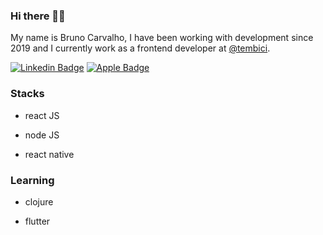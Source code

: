 ### Hi there 🖖🏻

My name is Bruno Carvalho, I have been working with development since 2019 and I currently work as a frontend developer at [@tembici](https://github.com/tembici).

[![Linkedin Badge](https://img.shields.io/badge/-Bruno%20Carvalho-black?style=flat-square&logo=Linkedin&logoColor=white&link=https://www.linkedin.com/in/bruno-carvalho-silva46/)](https://www.linkedin.com/in/bruno-carvalho-silva46/) 
[![Apple Badge](https://img.shields.io/badge/-bruno.crv@icloud.com-black?style=flat-square&logo=Apple&logoColor=white&link=mailto:bruno.crv@icloud.com)](mailto:bruno.crv@icloud.com)

### Stacks

- react JS

- node JS

- react native

### Learning

- clojure

- flutter
